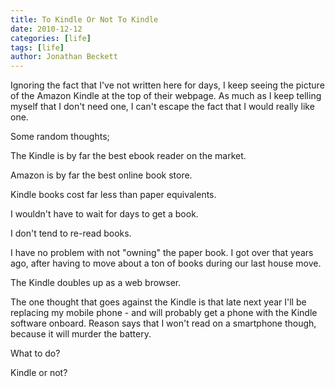 ```yaml
---
title: To Kindle Or Not To Kindle
date: 2010-12-12
categories: [life]
tags: [life]
author: Jonathan Beckett
---
```


Ignoring the fact that I've not written here for days, I keep seeing the picture of the Amazon Kindle at the top of their webpage. As much as I keep telling myself that I don't need one, I can't escape the fact that I would really like one.

Some random thoughts;

The Kindle is by far the best ebook reader on the market.

Amazon is by far the best online book store.

Kindle books cost far less than paper equivalents.

I wouldn't have to wait for days to get a book.

I don't tend to re-read books.

I have no problem with not "owning" the paper book. I got over that years ago, after having to move about a ton of books during our last house move.

The Kindle doubles up as a web browser.

The one thought that goes against the Kindle is that late next year I'll be replacing my mobile phone - and will probably get a phone with the Kindle software onboard. Reason says that I won't read on a smartphone though, because it will murder the battery.

What to do?

Kindle or not?